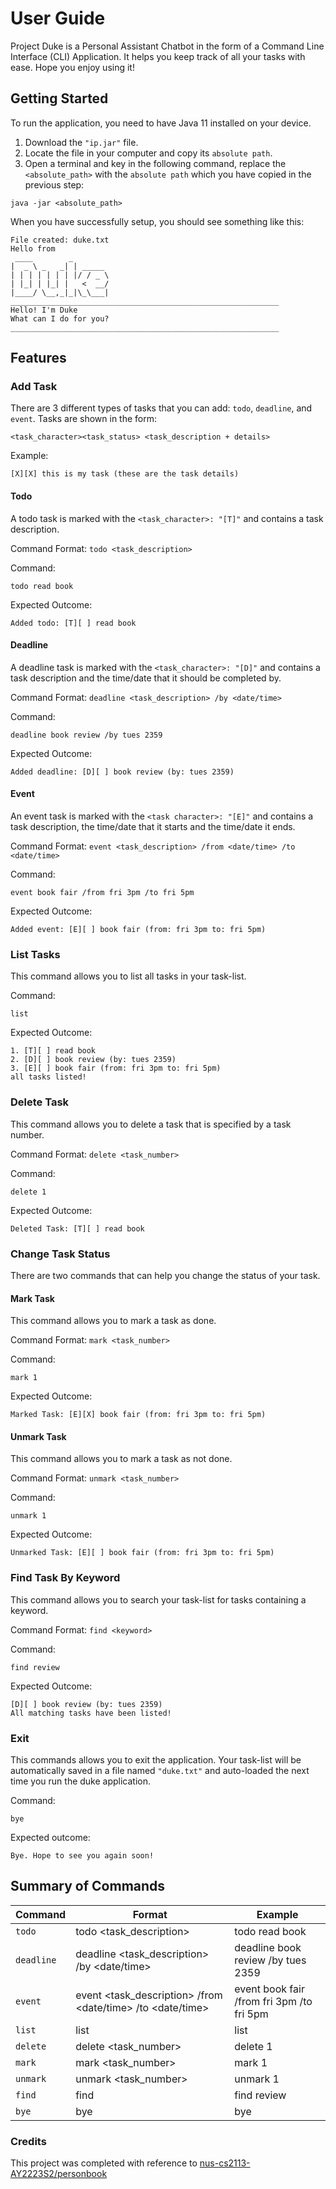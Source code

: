 # **User Guide**

Project Duke is a Personal Assistant Chatbot in the form of a Command Line Interface (CLI) Application. It helps you keep track of all your tasks with ease. Hope you enjoy using it!

## Getting Started
To run the application, you need to have Java 11 installed on your device. 

1. Download the `"ip.jar"` file.
2. Locate the file in your computer and copy its `absolute path`.
3. Open a terminal and key in the following command, replace the `<absolute_path>` with the `absolute path` which you have copied in the previous step:

```
java -jar <absolute_path>
```


When you have successfully setup, you should see something like this:
```
File created: duke.txt
Hello from
 ____        _        
|  _ \ _   _| | _____ 
| | | | | | | |/ / _ \
| |_| | |_| |   <  __/
|____/ \__,_|_|\_\___|
____________________________________________________________
Hello! I'm Duke
What can I do for you?
____________________________________________________________
```

## Features 

### Add Task
There are 3 different types of tasks that you can add: `todo`, `deadline`, and `event`. Tasks are shown in the form:

`<task_character><task_status> <task_description + details>`

Example:
```
[X][X] this is my task (these are the task details)
```

#### Todo
A todo task is marked with the `<task_character>: "[T]"` and contains a task description.

Command Format:
`todo <task_description>`

Command:
```
todo read book
```
Expected Outcome:
```
Added todo: [T][ ] read book
```

#### Deadline
A deadline task is marked with the `<task_character>: "[D]"` and contains a task description and the time/date that it should be completed by.

Command Format: `deadline <task_description> /by <date/time>`

Command:
```
deadline book review /by tues 2359
```
Expected Outcome:
```
Added deadline: [D][ ] book review (by: tues 2359)
```

#### Event
An event task is marked with the `<task character>: "[E]"` and contains a task description, the time/date that it starts and the time/date it ends.

Command Format:
`event <task_description> /from <date/time> /to <date/time>`

Command:
```
event book fair /from fri 3pm /to fri 5pm
```
Expected Outcome:
```
Added event: [E][ ] book fair (from: fri 3pm to: fri 5pm)
```

### List Tasks
This command allows you to list all tasks in your task-list.

Command:
```
list
```
Expected Outcome:
```
1. [T][ ] read book
2. [D][ ] book review (by: tues 2359)
3. [E][ ] book fair (from: fri 3pm to: fri 5pm)
all tasks listed!
```

### Delete Task
This command allows you to delete a task that is specified by a task number.

Command Format:
`delete <task_number>`

Command:
```
delete 1
```
Expected Outcome:
```
Deleted Task: [T][ ] read book
```

### Change Task Status
There are two commands that can help you change the status of your task.

#### Mark Task
This command allows you to mark a task as done.

Command Format:
`mark <task_number>`

Command:
```
mark 1
```
Expected Outcome:
```
Marked Task: [E][X] book fair (from: fri 3pm to: fri 5pm)
```

#### Unmark Task
This command allows you to mark a task as not done.

Command Format:
`unmark <task_number>`

Command:
```
unmark 1
```
Expected Outcome:
```
Unmarked Task: [E][ ] book fair (from: fri 3pm to: fri 5pm)
```

### Find Task By Keyword
This command allows you to search your task-list for tasks containing a keyword.

Command Format:
`find <keyword>`

Command:
```
find review
```

Expected Outcome:
```
[D][ ] book review (by: tues 2359)
All matching tasks have been listed!
```

### Exit
This commands allows you to exit the application. Your task-list will be automatically saved in a file named `"duke.txt"` and auto-loaded the next time you run the duke application.

Command:
```
bye
```
Expected outcome:
```
Bye. Hope to see you again soon!
```

## Summary of Commands
| Command | Format | Example | 
|---------|--------|---------| 
| `todo` | todo <task_description> | todo read book |
| `deadline` | deadline <task_description> /by <date/time> | deadline book review /by tues 2359 |
| `event` | event <task_description> /from <date/time> /to <date/time> | event book fair /from fri 3pm /to fri 5pm
| `list` | list | list |
| `delete` | delete <task_number> | delete 1|
| `mark` | mark <task_number> | mark 1 |
| `unmark` | unmark <task_number> | unmark 1|
| `find` | find <keyword> | find review |
| `bye` | bye | bye |

### Credits
This project was completed with reference to [nus-cs2113-AY2223S2/personbook](https://github.com/nus-cs2113-AY2223S2/personbook)
